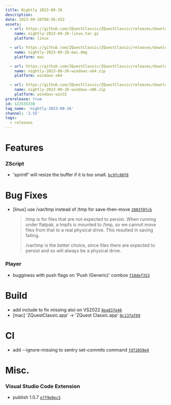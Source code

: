 ```yaml
---
title: Nightly 2023-09-26
description: 
date: 2023-09-26T00:56:43Z
assets: 
  - url: https://github.com/ZQuestClassic/ZQuestClassic/releases/download/nightly-2023-09-26/nightly-2023-09-26-linux.tar.gz
    name: nightly-2023-09-26-linux.tar.gz
    platform: linux

  - url: https://github.com/ZQuestClassic/ZQuestClassic/releases/download/nightly-2023-09-26/nightly-2023-09-26-mac.dmg
    name: nightly-2023-09-26-mac.dmg
    platform: mac

  - url: https://github.com/ZQuestClassic/ZQuestClassic/releases/download/nightly-2023-09-26/nightly-2023-09-26-windows-x64.zip
    name: nightly-2023-09-26-windows-x64.zip
    platform: windows-x64

  - url: https://github.com/ZQuestClassic/ZQuestClassic/releases/download/nightly-2023-09-26/nightly-2023-09-26-windows-x86.zip
    name: nightly-2023-09-26-windows-x86.zip
    platform: windows-win32
prerelease: true
id: 122535330
tag_name: 'nightly-2023-09-26'
channel: '2.55'
tags:
  - releases
---
```




# Features

### ZScript

- 'sprintf' will resize the buffer if it is too small. [`bc9fc80f8`](https://github.com/ZQuestClassic/ZQuestClassic/commit/bc9fc80f8ea62c306ed8d359f6fd328668fca091)

# Bug Fixes

- [linux] use /var/tmp instead of /tmp for save-then-move [`2803f8fcb`](https://github.com/ZQuestClassic/ZQuestClassic/commit/2803f8fcb4d4f375ff1f9ef328104119bdb16302)
   &nbsp;
   >/tmp is for files that are not expected to persist. When running under flatpak, a tmpfs is mounted to /tmp, so we cannot move files from that to a real physical drive. This resulted in saving failing.  
   >
   >/var/tmp is the better choice, since files there are expected to persist and so will always be a physical drive. 
   >

### Player

- bugginess with push flags on 'Push (Generic)' combos [`f10def353`](https://github.com/ZQuestClassic/ZQuestClassic/commit/f10def353eddbec47000fbf9cbd6e84263d58c97)

# Build

- add include to fix missing atoi on VS2022 [`8ea837e46`](https://github.com/ZQuestClassic/ZQuestClassic/commit/8ea837e46a447f4da064a60b3b7d7532b4678126)
- [mac] 'ZQuestClassic.app' -> 'ZQuest Classic.app' [`0c137af69`](https://github.com/ZQuestClassic/ZQuestClassic/commit/0c137af6958bc1a3a488af3d164bc68033044b45)

# CI

- add --ignore-missing to sentry set-commits command [`fdf2059e9`](https://github.com/ZQuestClassic/ZQuestClassic/commit/fdf2059e92bc47397bcd79cae7d895c9966e0957)

# Misc.

### Visual Studio Code Extension

- publish 1.0.7 [`e7f9e0ec5`](https://github.com/ZQuestClassic/ZQuestClassic/commit/e7f9e0ec5b64b38dc421c4f97fee87e552102bc9)

